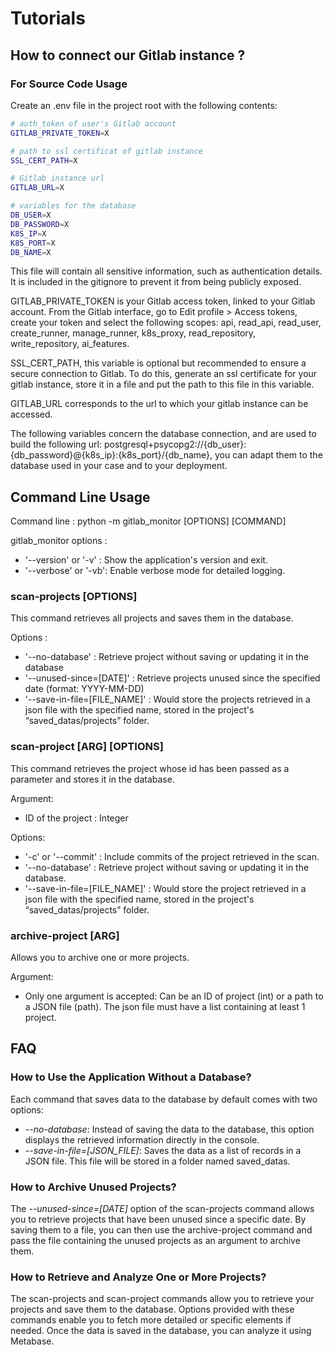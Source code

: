 # Tutorials

## How to connect our Gitlab instance ?

### For Source Code Usage

Create an .env file in the project root with the following contents:
```bash
# auth_token of user's Gitlab account
GITLAB_PRIVATE_TOKEN=X

# path to ssl certificat of gitlab instance
SSL_CERT_PATH=X

# Gitlab instance url
GITLAB_URL=X

# variables for the database
DB_USER=X
DB_PASSWORD=X
K8S_IP=X
K8S_PORT=X
DB_NAME=X
```
This file will contain all sensitive information, such as authentication details. It is included in the gitignore to prevent it from being publicly exposed.

GITLAB_PRIVATE_TOKEN is your Gitlab access token, linked to your Gitlab account. From the Gitlab interface, go to Edit profile > Access tokens, create your token and select the following scopes: api, read_api, read_user, create_runner, manage_runner, k8s_proxy, read_repository, write_repository, ai_features.

SSL_CERT_PATH, this variable is optional but recommended to ensure a secure connection to Gitlab. To do this, generate an ssl certificate for your gitlab instance, store it in a file and put the path to this file in this variable.

GITLAB_URL corresponds to the url to which your gitlab instance can be accessed.

The following variables concern the database connection, and are used to build the following url: postgresql+psycopg2://{db_user}:{db_password}@{k8s_ip}:{k8s_port}/{db_name}, you can adapt them to the database used in your case and to your deployment.

## Command Line Usage

Command line : python -m gitlab_monitor [OPTIONS] [COMMAND]

gitlab_monitor options :
- '--version' or '-v' : Show the application's version and exit.
- '--verbose' or '-vb': Enable verbose mode for detailed logging.


### scan-projects [OPTIONS]
This command retrieves all projects and saves them in the database.

Options :
- '--no-database' : Retrieve project without saving or updating it in the database
- '--unused-since=[DATE]' : Retrieve projects unused since the specified date (format: YYYY-MM-DD)
- '--save-in-file=[FILE_NAME]' : Would store the projects retrieved in a json file with the specified name, stored in the project's “saved_datas/projects” folder.

### scan-project [ARG] [OPTIONS]
This command retrieves the project whose id has been passed as a parameter and stores it in the database.

Argument:
- ID of the project : Integer

Options:
- '-c' or '--commit' : Include commits of the project retrieved in the scan.
- '--no-database' : Retrieve project without saving or updating it in the database.
- '--save-in-file=[FILE_NAME]' : Would store the project retrieved in a json file with the specified name, stored in the project's “saved_datas/projects” folder.

### archive-project [ARG]
Allows you to archive one or more projects.

Argument:
- Only one argument is accepted: Can be an ID of project (int) or a path to a JSON file (path). The json file must have a list containing at least 1 project.

## FAQ

### How to Use the Application Without a Database?
Each command that saves data to the database by default comes with two options:
- *--no-database*: Instead of saving the data to the database, this option displays the retrieved information directly in the console.
- *--save-in-file=[JSON_FILE]*: Saves the data as a list of records in a JSON file. This file will be stored in a folder named saved_datas.

### How to Archive Unused Projects?
The *--unused-since=[DATE]* option of the scan-projects command allows you to retrieve projects that have been unused since a specific date. By saving them to a file, you can then use the archive-project command and pass the file containing the unused projects as an argument to archive them.

### How to Retrieve and Analyze One or More Projects?
The scan-projects and scan-project commands allow you to retrieve your projects and save them to the database. Options provided with these commands enable you to fetch more detailed or specific elements if needed. Once the data is saved in the database, you can analyze it using Metabase.